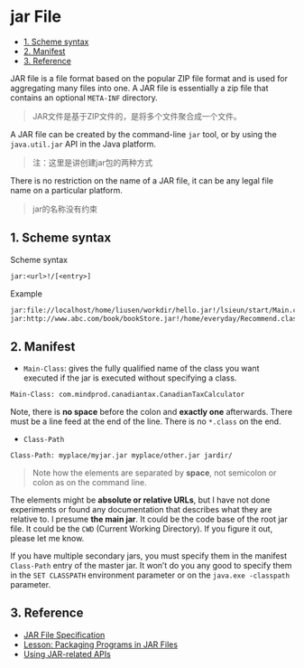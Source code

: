 # jar File

<!-- TOC -->

- [1. Scheme syntax](#1-scheme-syntax)
- [2. Manifest](#2-manifest)
- [3. Reference](#3-reference)

<!-- /TOC -->

JAR file is a file format based on the popular ZIP file format and is used for aggregating many files into one. A  JAR file is essentially a zip file that contains an optional `META-INF` directory.

> JAR文件是基于ZIP文件的，是将多个文件聚合成一个文件。

A JAR file can be created by the command-line `jar` tool, or by using the  `java.util.jar` API in the Java platform.

> 注：这里是讲创建jar包的两种方式

There is no restriction on the name of a JAR file, it can be any legal file name on a particular platform.

> jar的名称没有约束

## 1. Scheme syntax

Scheme syntax

```txt
jar:<url>!/[<entry>]
```

Example

```txt
jar:file://localhost/home/liusen/workdir/hello.jar!/lsieun/start/Main.class
jar:http://www.abc.com/book/bookStore.jar!/home/everyday/Recommend.class
```

## 2. Manifest

- `Main-Class`: gives the fully qualified name of the class you want executed if the jar is executed without specifying a class.

```txt
Main-Class: com.mindprod.canadiantax.CanadianTaxCalculator
```

Note, there is **no space** before the colon and **exactly one** afterwards. There must be a line feed at the end of the line. There is no `*.class` on the end.

- `Class-Path`

```txt
Class-Path: myplace/myjar.jar myplace/other.jar jardir/
```

> Note how the elements are separated by **space**, not semicolon or colon as on the command line.

The elements might be **absolute or relative URLs**, but I have not done experiments or found any documentation that describes what they are relative to. I presume **the main jar**. It could be the code base of the root jar file. It could be the `CWD` (Current Working Directory). If you figure it out, please let me know.

If you have multiple secondary jars, you must specify them in the manifest `Class-Path` entry of the master jar. It won’t do you any good to specify them in the `SET CLASSPATH` environment parameter or on the `java.exe -classpath` parameter.

## 3. Reference

- [JAR File Specification](https://docs.oracle.com/javase/8/docs/technotes/guides/jar/jar.html)
- [Lesson: Packaging Programs in JAR Files](https://docs.oracle.com/javase/tutorial/deployment/jar/index.html)
- [Using JAR-related APIs](https://docs.oracle.com/javase/tutorial/deployment/jar/apiindex.html)
